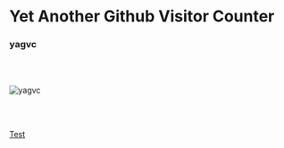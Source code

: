 

<h1>Yet Another Github Visitor Counter</h1>

<h3>yagvc</h3>

<br><br>

<img src="https://8eba-85-230-194-116.ngrok-free.app/?username=pa-ulander&color=green&style=for-the-badge&label=Views" alt="yagvc" />

<br><br>
 
<a href="https://8eba-85-230-194-116.ngrok-free.app/?username=pa-ulander&color=green&style=for-the-badge&label=Views">Test</a>


